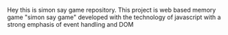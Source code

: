 Hey this is simon say game repository. 
This project is web based memory game "simon say game" 
developed with the technology of javascript with a strong emphasis of event handling and DOM

